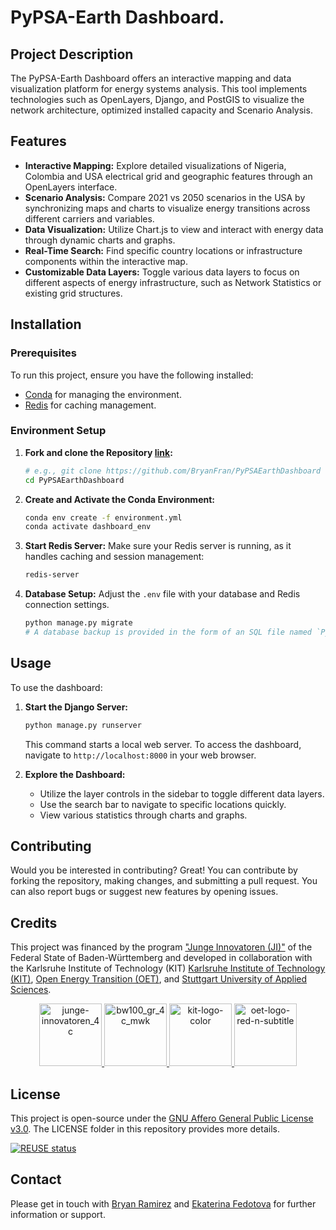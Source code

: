 # PyPSA-Earth Dashboard.

## Project Description

The PyPSA-Earth Dashboard offers an interactive mapping and data visualization platform for energy systems analysis. This tool implements technologies such as OpenLayers, Django, and PostGIS to visualize the network architecture, optimized installed capacity and Scenario Analysis.

## Features

- **Interactive Mapping:** Explore detailed visualizations of Nigeria, Colombia and USA electrical grid and geographic features through an OpenLayers interface.
- **Scenario Analysis:** Compare 2021 vs 2050 scenarios in the USA by synchronizing maps and charts to visualize energy transitions across different carriers and variables.
- **Data Visualization:** Utilize Chart.js to view and interact with energy data through dynamic charts and graphs.
- **Real-Time Search:** Find specific country locations or infrastructure components within the interactive map.
- **Customizable Data Layers:** Toggle various data layers to focus on different aspects of energy infrastructure, such as Network Statistics or existing grid structures.

## Installation

### Prerequisites

To run this project, ensure you have the following installed:
- [Conda](<https://docs.conda.io/projects/conda/en/latest/user-guide/install/index.html>) for managing the environment.
- [Redis](<https://redis.io/download>) for caching management.

### Environment Setup

1. **Fork and clone the Repository [link](https://github.com/BryanFran/PyPSAEarthDashboard):**
   ```bash
   # e.g., git clone https://github.com/BryanFran/PyPSAEarthDashboard
   cd PyPSAEarthDashboard

2. **Create and Activate the Conda Environment:**
    
    ```bash
    conda env create -f environment.yml
    conda activate dashboard_env
    
    ```
    
3. **Start Redis Server:**
Make sure your Redis server is running, as it handles caching and session management:
    
    ```bash
    redis-server
    ```
    
4. **Database Setup:**
Adjust the `.env` file with your database and Redis connection settings.
    
    ```bash
    python manage.py migrate
    # A database backup is provided in the form of an SQL file named `PyPSAEarthDashboard.sql`. This file can be used to easily restore the database using pgAdmin, a popular database management tool for PostgreSQL.

    ```
    

## Usage

To use the dashboard:

1. **Start the Django Server:**
    
    ```bash
    python manage.py runserver
    ```
    
    This command starts a local web server. To access the dashboard, navigate to `http://localhost:8000` in your web browser.
    
2. **Explore the Dashboard:**
    - Utilize the layer controls in the sidebar to toggle different data layers.
    - Use the search bar to navigate to specific locations quickly.
    - View various statistics through charts and graphs.

## Contributing

Would you be interested in contributing? Great! You can contribute by forking the repository, making changes, and submitting a pull request. You can also report bugs or suggest new features by opening issues.

## Credits

This project was financed by the program ["Junge Innovatoren (JI)"](https://www.junge-innovatoren.de/) of the Federal State of Baden-Württemberg and developed in collaboration with the Karlsruhe Institute of Technology (KIT) [Karlsruhe Institute of Technology (KIT)](https://kit.edu/), [Open Energy Transition (OET)](https://openenergytransition.org/), and [Stuttgart University of Applied Sciences](https://www.hft-stuttgart.com/).

<p align="center">
  <a href="https://www.junge-innovatoren.de/" target="_blank">
    <img src="https://github.com/open-energy-transition/energy-gis-dashboard/assets/42655811/3bbe4241-4f39-47bb-bf9b-72e7076cf5a8" alt="junge-innovatoren_4c" height="100">
  </a>
  <a href="https://www.baden-wuerttemberg.de/de/startseite/" target="_blank">
    <img src="https://github.com/open-energy-transition/energy-gis-dashboard/assets/42655811/6f70ed80-eaf3-4e5e-b8ed-71b4b90bc8ad" alt="bw100_gr_4c_mwk" height="100">
  </a>
   <a href="https://www.kit.edu/" target="_blank">
      <img src="https://github.com/open-energy-transition/energy-gis-dashboard/assets/42655811/07e651ad-14fd-4611-b56a-a724346a1323" alt="kit-logo-color" height="100">
      </a>
   <a href="https://openenergytransition.org/" target="_blank">
      <img src="https://github.com/open-energy-transition/energy-gis-dashboard/assets/42655811/c771930a-36ff-40c8-aff1-f99634cffa12" alt="oet-logo-red-n-subtitle" height="100">
      </a>
</p>

## License

This project is open-source under the [GNU Affero General Public License v3.0](https://www.gnu.org/licenses/agpl-3.0.html). The LICENSE folder in this repository provides more details.

[![REUSE status](https://api.reuse.software/badge/github.com/pypsa-meets-earth/pypsa-earth)](https://api.reuse.software/info/github.com/pypsa-meets-earth/pypsa-earth)
## Contact

Please get in touch with [Bryan Ramirez](https://github.com/BryanFran) and [Ekaterina Fedotova](https://github.com/ekatef) for further information or support.
